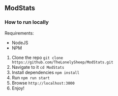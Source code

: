 ## ModStats

### How to run locally

Requirements:

 - NodeJS
 - NPM

 1. Clone the repo `git clone https://github.com/TheLonelySheep/ModStats.git`
 2. Navigate to it `cd ModStats`
 3. Install dependencies `npm install`
 4. Run `npm run start`
 5. Browse `http://localhost:3000`
 6. Enjoy!
